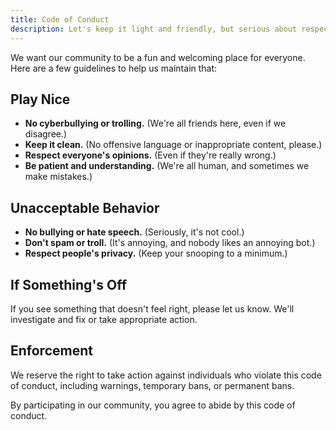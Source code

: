 ```yaml
---
title: Code of Conduct
description: Let's keep it light and friendly, but serious about respect!
---
```


We want our community to be a fun and welcoming place for everyone. Here are a few guidelines to help us maintain that:

## Play Nice

- **No cyberbullying or trolling.** (We're all friends here, even if we disagree.)
- **Keep it clean.** (No offensive language or inappropriate content, please.)
- **Respect everyone's opinions.** (Even if they're really wrong.)
- **Be patient and understanding.** (We're all human, and sometimes we make mistakes.)

## Unacceptable Behavior

- **No bullying or hate speech.** (Seriously, it's not cool.)
- **Don't spam or troll.** (It's annoying, and nobody likes an annoying bot.)
- **Respect people's privacy.** (Keep your snooping to a minimum.)

## If Something's Off

If you see something that doesn't feel right, please let us know. We'll investigate and fix or take appropriate action.

## Enforcement

We reserve the right to take action against individuals who violate this code of conduct, including warnings, temporary bans, or permanent bans.

By participating in our community, you agree to abide by this code of conduct.
